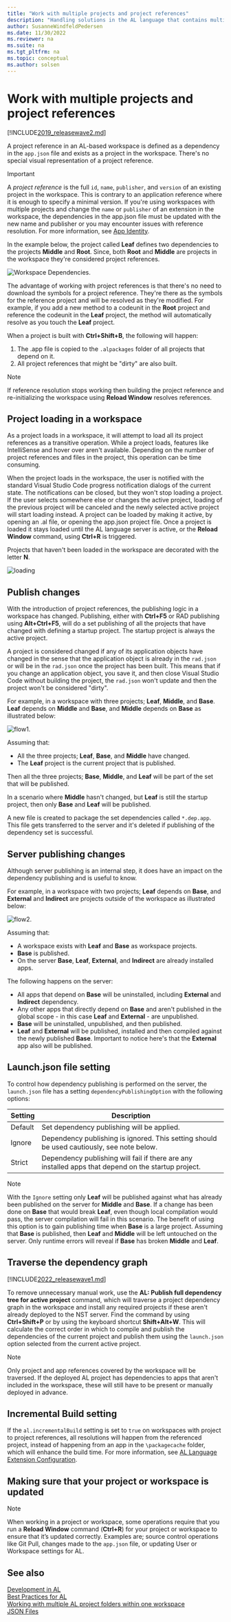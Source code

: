 ```yaml
---
title: "Work with multiple projects and project references"
description: "Handling solutions in the AL language that contains multiple projects in one Visual Studio Code folder and contains references between these projects."
author: SusanneWindfeldPedersen
ms.date: 11/30/2022
ms.reviewer: na
ms.suite: na
ms.tgt_pltfrm: na
ms.topic: conceptual
ms.author: solsen
---
```


# Work with multiple projects and project references

[!INCLUDE[2019_releasewave2.md](../includes/2019_releasewave2.md)]

A project reference in an AL-based workspace is defined as a dependency in the `app.json` file and exists as a project in the workspace. There's no special visual representation of a project reference. 

> [!IMPORTANT]  
> A *project reference* is the full `id`, `name`, `publisher`, and `version` of an existing project in the workspace. This is contrary to an application reference where it is enough to specify a minimal version. If you're using workspaces with multiple projects and change the `name` or `publisher` of an extension in the workspace, the dependencies in the app.json file must be updated with the new name and publisher or you may encounter issues with reference resolution. For more information, see [App Identity](devenv-app-identity.md).

In the example below, the project called **Leaf** defines two dependencies to the projects **Middle** and **Root**. Since, both **Root** and **Middle** are projects in the workspace they're considered project references.

![Workspace Dependencies.](media/projectreference.png)

The advantage of working with project references is that there's no need to download the symbols for a project reference. They're there as the symbols for the reference project and will be resolved as they're modified. For example, if you add a new method to a codeunit in the **Root** project and reference the codeunit in the **Leaf** project, the method will automatically resolve as you touch the **Leaf** project.

When a project is built with **Ctrl+Shift+B**, the following will happen:
1. The .app file is copied to the `.alpackages` folder of all projects that depend on it.
2. All project references that might be "dirty" are also built.

> [!NOTE]  
> If reference resolution stops working then building the project reference and re-initializing the workspace using **Reload Window** resolves references.

## Project loading in a workspace

As a project loads in a workspace, it will attempt to load all its project references as a transitive operation. While a project loads, features like IntelliSense and hover over aren't available. Depending on the number of project references and files in the project, this operation can be time consuming.

When the project loads in the workspace, the user is notified with the standard Visual Studio Code progress notification dialogs of the current state. The notifications can be closed, but they won't stop loading a project. If the user selects somewhere else or changes the active project, loading of the previous project will be canceled and the newly selected active project will start loading instead. A project can be loaded by making it active, by opening an .al file, or opening the app.json project file. Once a project is loaded it stays loaded until the AL language server is active, or the **Reload Window** command, using **Ctrl+R** is triggered. 

Projects that haven't been loaded in the workspace are decorated with the letter **N**.  

![loading](media/workspace-project-load.png "Loading status of project in workspace")

## Publish changes

With the introduction of project references, the publishing logic in a workspace has changed. Publishing, either with **Ctrl+F5** or RAD publishing using **Alt+Ctrl+F5**, will do a set publishing of all the projects that have changed with defining a startup project. The startup project is always the active project.

A project is considered changed if any of its application objects have changed in the sense that the application object is already in the `rad.json` or will be in the `rad.json` once the project has been built. This means that if you change an application object, you save it, and then close Visual Studio Code without building the project, the `rad.json` won't update and then the project won't be considered "dirty".

For example, in a workspace with three projects; **Leaf**, **Middle**, and **Base**. **Leaf** depends on **Middle** and **Base**, and **Middle** depends on **Base** as illustrated below:

![flow1.](media/flow1.png "Dependency flow between projects")

Assuming that: 

* All the three projects; **Leaf**, **Base**, and **Middle** have changed. 
* The **Leaf** project is the current project that is published. 

Then all the three projects; **Base**, **Middle**, and **Leaf** will be part of the set that will be published.

In a scenario where **Middle** hasn't changed, but **Leaf** is still the startup project, then only **Base** and **Leaf** will be published.

A new file is created to package the set dependencies called `*.dep.app`. This file gets transferred to the server and it's deleted if publishing of the dependency set is successful.

## Server publishing changes

Although server publishing is an internal step, it does have an impact on the dependency publishing and is useful to know.

For example, in a workspace with two projects; **Leaf** depends on **Base**, and **External** and **Indirect** are projects outside of the workspace as illustrated below:

![flow2.](media/flow2.png "Dependency flow with two external projects")

Assuming that:

* A workspace exists with **Leaf** and **Base** as workspace projects.
* **Base** is published. 
* On the server **Base**, **Leaf**, **External**, and **Indirect** are already installed apps. 

The following happens on the server:

- All apps that depend on **Base** will be uninstalled, including **External** and **Indirect** dependency.  
- Any other apps that directly depend on **Base** and aren't published in the global scope - in this case **Leaf** and **External** - are unpublished.  
- **Base** will be uninstalled, unpublished, and then published.  
- **Leaf** and **External** will be published, installed and then compiled against the newly published **Base**. Important to notice here's that the **External** app also will be published.

## Launch.json file setting

To control how dependency publishing is performed on the server, the `launch.json` file has a setting `dependencyPublishingOption` with the following options:

|Setting |Description |
|--------|------------|
|Default|Set dependency publishing will be applied.|
|Ignore|Dependency publishing is ignored. This setting should be used cautiously, see note below.|
|Strict|Dependency publishing will fail if there are any installed apps that depend on the startup project.|

> [!NOTE]  
> With the `Ignore` setting only **Leaf** will be published against what has already been published on the server for **Middle** and **Base**. If a change has been done on **Base** that would break **Leaf**, even though local compilation would pass, the server compilation will fail in this scenario. The benefit of using this option is to gain publishing time when **Base** is a large project. Assuming that **Base** is published, then **Leaf** and **Middle** will be left untouched on the server. Only runtime errors will reveal if **Base** has broken **Middle** and **Leaf**.

## Traverse the dependency graph

[!INCLUDE[2022_releasewave1.md](../includes/2022_releasewave1.md)]

To remove unnecessary manual work, use the **AL: Publish full dependency tree for active project** command, which will traverse a project dependency graph in the workspace and install any required projects if these aren't already deployed to the NST server. Find the command by using **Ctrl+Shift+P** or by using the keyboard shortcut **Shift+Alt+W**. This will calculate the correct order in which to compile and publish the dependencies of the current project and publish them using the `launch.json` option selected from the current active project.

> [!NOTE]  
> Only project and app references covered by the workspace will be traversed. If the deployed AL project has dependencies to apps that aren't included in the workspace, these will still have to be present or manually deployed in advance.

## Incremental Build setting

If the `al.incrementalBuild` setting is set to `true` on workspaces with project to project references, all resolutions will happen from the referenced project, instead of happening from an app in the `\packagecache` folder, which will enhance the build time. For more information, see [AL Language Extension Configuration](devenv-al-extension-configuration.md).

## Making sure that your project or workspace is updated

> [!NOTE]  
> When working in a project or workspace, some operations require that you run a **Reload Window** command (**Ctrl+R**) for your project or workspace to ensure that it’s updated correctly. Examples are; source control operations like Git Pull, changes made to the `app.json` file, or updating User or Workspace settings for AL.

## See also

[Development in AL](devenv-dev-overview.md)  
[Best Practices for AL](../compliance/apptest-bestpracticesforalcode.md)  
[Working with multiple AL project folders within one workspace](devenv-multiroot-workspaces.md)  
[JSON Files](devenv-json-files.md)  